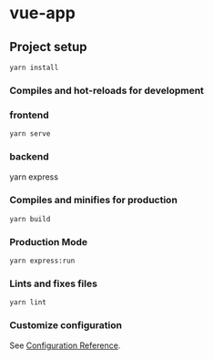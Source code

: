 # vue-app

## Project setup

```
yarn install
```

### Compiles and hot-reloads for development

### frontend

```
yarn serve
```

### backend

yarn express

### Compiles and minifies for production

```
yarn build
```

### Production Mode

```
yarn express:run
```

### Lints and fixes files

```
yarn lint
```

### Customize configuration

See [Configuration Reference](https://cli.vuejs.org/config/).

